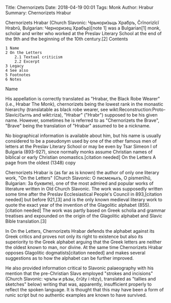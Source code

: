Title: Chernorizets
Date: 2018-04-19 00:01
Tags: Monk
Author: Hrabur
Summary: Chernorizets Hrabur

Chernorizets Hrabar (Church Slavonic: Чрьнори́зьць Хра́бръ, Črĭnorizĭcĭ Hrabrŭ, Bulgarian: Черноризец Храбър)[note 1] was a Bulgarian[1] monk, scholar and writer who worked at the Preslav Literary School at the end of the 9th and the beginning of the 10th century.[2]
Contents

    1 Name
    2 On the Letters
        2.1 Textual criticism
        2.2 Excerpt
    3 Legacy
    4 See also
    5 Footnotes
    6 Notes

Name

His appellation is correctly translated as "Hrabar, the Black Robe Wearer" (i.e., Hrabar The Monk), chernorizets being the lowest rank in the monastic hierarchy (translatable as black robe wearer, see wikt:Reconstruction:Proto-Slavic/čьrnъ and wikt:riza), "Hrabar" ("Hrabr") supposed to be his given name. However, sometimes he is referred to as "Chernorizets the Brave", "Brave" being the translation of "Hrabar" assumed to be a nickname.

No biographical information is available about him, but his name is usually considered to be a pseudonym used by one of the other famous men of letters at the Preslav Literary School or may be even by Tsar Simeon I of Bulgaria (893-927), since normally monks assume Christian names of biblical or early Christian onomastics.[citation needed]
On the Letters
A page from the oldest (1348) copy

Chernorizets Hrabar is (as far as is known) the author of only one literary work, "On the Letters" (Church Slavonic: О писмєньхъ, O pismenĭhŭ, Bulgarian: За буквите), one of the most admired and popular works of literature written in Old Church Slavonic. The work was supposedly written some time after the Preslav Ecclesiastical People's Council in 893,[citation needed] but before 921,[3] and is the only known medieval literary work to quote the exact year of the invention of the Glagolitic alphabet (855).[citation needed] The work was partly based on Greek scholia and grammar treatises and expounded on the origin of the Glagolitic alphabet and Slavic Bible translation.[3]

In On the Letters, Chernorizets Hrabar defends the alphabet against its Greek critics and proves not only its right to existence but also its superiority to the Greek alphabet arguing that the Greek letters are neither the oldest known to man, nor divine. At the same time Chernorizets Hrabar opposes Glagolitic dogmatists[citation needed] and makes several suggestions as to how the alphabet can be further improved.

He also provided information critical to Slavonic palaeography with his mention that the pre-Christian Slavs employed "strokes and incisions" (Church Slavonic: чръты и рѣзы, črŭty i rězy), translated as "tallies and sketches" below) writing that was, apparently, insufficient properly to reflect the spoken language. It is thought that this may have been a form of runic script but no authentic examples are known to have survived. 
